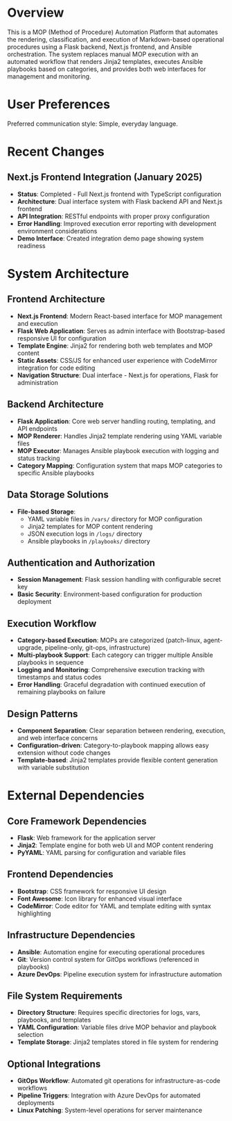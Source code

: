 # Overview

This is a MOP (Method of Procedure) Automation Platform that automates the rendering, classification, and execution of Markdown-based operational procedures using a Flask backend, Next.js frontend, and Ansible orchestration. The system replaces manual MOP execution with an automated workflow that renders Jinja2 templates, executes Ansible playbooks based on categories, and provides both web interfaces for management and monitoring.

# User Preferences

Preferred communication style: Simple, everyday language.

# Recent Changes

## Next.js Frontend Integration (January 2025)
- **Status**: Completed - Full Next.js frontend with TypeScript configuration
- **Architecture**: Dual interface system with Flask backend API and Next.js frontend
- **API Integration**: RESTful endpoints with proper proxy configuration
- **Error Handling**: Improved execution error reporting with development environment considerations
- **Demo Interface**: Created integration demo page showing system readiness

# System Architecture

## Frontend Architecture
- **Next.js Frontend**: Modern React-based interface for MOP management and execution
- **Flask Web Application**: Serves as admin interface with Bootstrap-based responsive UI for configuration
- **Template Engine**: Jinja2 for rendering both web templates and MOP content
- **Static Assets**: CSS/JS for enhanced user experience with CodeMirror integration for code editing
- **Navigation Structure**: Dual interface - Next.js for operations, Flask for administration

## Backend Architecture
- **Flask Application**: Core web server handling routing, templating, and API endpoints
- **MOP Renderer**: Handles Jinja2 template rendering using YAML variable files
- **MOP Executor**: Manages Ansible playbook execution with logging and status tracking
- **Category Mapping**: Configuration system that maps MOP categories to specific Ansible playbooks

## Data Storage Solutions
- **File-based Storage**: 
  - YAML variable files in `/vars/` directory for MOP configuration
  - Jinja2 templates for MOP content rendering
  - JSON execution logs in `/logs/` directory
  - Ansible playbooks in `/playbooks/` directory

## Authentication and Authorization
- **Session Management**: Flask session handling with configurable secret key
- **Basic Security**: Environment-based configuration for production deployment

## Execution Workflow
- **Category-based Execution**: MOPs are categorized (patch-linux, agent-upgrade, pipeline-only, git-ops, infrastructure)
- **Multi-playbook Support**: Each category can trigger multiple Ansible playbooks in sequence
- **Logging and Monitoring**: Comprehensive execution tracking with timestamps and status codes
- **Error Handling**: Graceful degradation with continued execution of remaining playbooks on failure

## Design Patterns
- **Component Separation**: Clear separation between rendering, execution, and web interface concerns
- **Configuration-driven**: Category-to-playbook mapping allows easy extension without code changes
- **Template-based**: Jinja2 templates provide flexible content generation with variable substitution

# External Dependencies

## Core Framework Dependencies
- **Flask**: Web framework for the application server
- **Jinja2**: Template engine for both web UI and MOP content rendering
- **PyYAML**: YAML parsing for configuration and variable files

## Frontend Dependencies
- **Bootstrap**: CSS framework for responsive UI design
- **Font Awesome**: Icon library for enhanced visual interface
- **CodeMirror**: Code editor for YAML and template editing with syntax highlighting

## Infrastructure Dependencies
- **Ansible**: Automation engine for executing operational procedures
- **Git**: Version control system for GitOps workflows (referenced in playbooks)
- **Azure DevOps**: Pipeline execution system for infrastructure automation

## File System Requirements
- **Directory Structure**: Requires specific directories for logs, vars, playbooks, and templates
- **YAML Configuration**: Variable files drive MOP behavior and playbook selection
- **Template Storage**: Jinja2 templates stored in file system for rendering

## Optional Integrations
- **GitOps Workflow**: Automated git operations for infrastructure-as-code workflows
- **Pipeline Triggers**: Integration with Azure DevOps for automated deployments
- **Linux Patching**: System-level operations for server maintenance